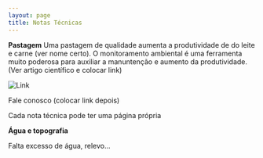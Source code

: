 ```yaml
---
layout: page
title: Notas Técnicas
---
```


**Pastagem**
Uma pastagem de qualidade aumenta a produtividade de do leite e carne (ver nome certo). 
O monitoramento ambiental é uma ferramenta muito poderosa para auxiliar a manuntenção e aumento da produtividade. (Ver artigo científico e colocar link)

![Link](https://www.epagri.sc.gov.br/wp-content/uploads/2020/05/pastagem-1.jpg "Pastagem")

Fale conosco (colocar link depois)

Cada nota técnica pode ter uma página própria


**Água e topografia**

Falta excesso de água, relevo...

